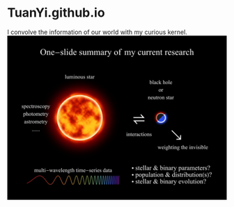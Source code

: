 # TuanYi.github.io

I convolve the information of our world with my curious kernel. 
![my research interests](/cover/cover.jpg)
